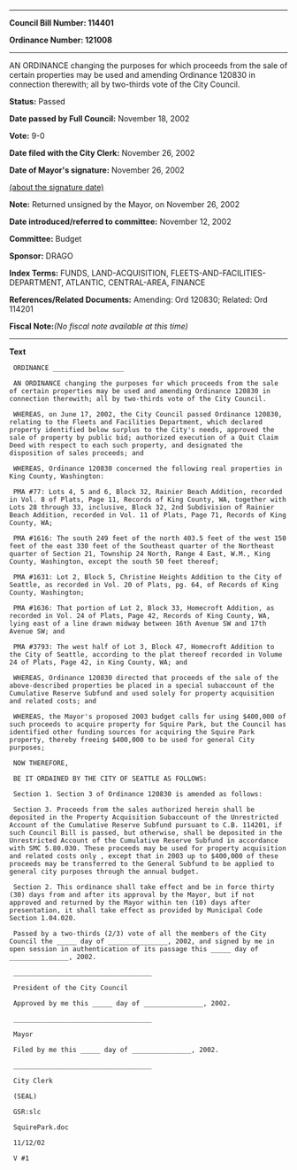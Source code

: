 

********

**Council Bill Number: 114401**
   
**Ordinance Number: 121008**
********

 AN ORDINANCE changing the purposes for which proceeds from the sale of certain properties may be used and amending Ordinance 120830 in connection therewith; all by two-thirds vote of the City Council.

**Status:** Passed
   
**Date passed by Full Council:** November 18, 2002
   
**Vote:** 9-0
   
**Date filed with the City Clerk:** November 26, 2002
   
**Date of Mayor's signature:** November 26, 2002
   
[(about the signature date)](/~public/approvaldate.htm)
   
   
**Note:** Returned unsigned by the Mayor, on November 26, 2002

   
**Date introduced/referred to committee:** November 12, 2002
   
**Committee:** Budget
   
**Sponsor:** DRAGO
   
   
**Index Terms:** FUNDS, LAND-ACQUISITION, FLEETS-AND-FACILITIES-DEPARTMENT, ATLANTIC, CENTRAL-AREA, FINANCE

**References/Related Documents:** Amending: Ord 120830; Related: Ord 114201

**Fiscal Note:**_(No fiscal note available at this time)_

********

**Text**
   
```
 ORDINANCE __________________

 AN ORDINANCE changing the purposes for which proceeds from the sale of certain properties may be used and amending Ordinance 120830 in connection therewith; all by two-thirds vote of the City Council.

 WHEREAS, on June 17, 2002, the City Council passed Ordinance 120830, relating to the Fleets and Facilities Department, which declared property identified below surplus to the City's needs, approved the sale of property by public bid; authorized execution of a Quit Claim Deed with respect to each such property, and designated the disposition of sales proceeds; and

 WHEREAS, Ordinance 120830 concerned the following real properties in King County, Washington:

 PMA #77: Lots 4, 5 and 6, Block 32, Rainier Beach Addition, recorded in Vol. 8 of Plats, Page 11, Records of King County, WA, together with Lots 28 through 33, inclusive, Block 32, 2nd Subdivision of Rainier Beach Addition, recorded in Vol. 11 of Plats, Page 71, Records of King County, WA;

 PMA #1616: The south 249 feet of the north 403.5 feet of the west 150 feet of the east 330 feet of the Southeast quarter of the Northeast quarter of Section 21, Township 24 North, Range 4 East, W.M., King County, Washington, except the south 50 feet thereof;

 PMA #1631: Lot 2, Block 5, Christine Heights Addition to the City of Seattle, as recorded in Vol. 20 of Plats, pg. 64, of Records of King County, Washington;

 PMA #1636: That portion of Lot 2, Block 33, Homecroft Addition, as recorded in Vol. 24 of Plats, Page 42, Records of King County, WA, lying east of a line drawn midway between 16th Avenue SW and 17th Avenue SW; and

 PMA #3793: The west half of Lot 3, Block 47, Homecroft Addition to the City of Seattle, according to the plat thereof recorded in Volume 24 of Plats, Page 42, in King County, WA; and

 WHEREAS, Ordinance 120830 directed that proceeds of the sale of the above-described properties be placed in a special subaccount of the Cumulative Reserve Subfund and used solely for property acquisition and related costs; and

 WHEREAS, the Mayor's proposed 2003 budget calls for using $400,000 of such proceeds to acquire property for Squire Park, but the Council has identified other funding sources for acquiring the Squire Park property, thereby freeing $400,000 to be used for general City purposes;

 NOW THEREFORE,

 BE IT ORDAINED BY THE CITY OF SEATTLE AS FOLLOWS:

 Section 1. Section 3 of Ordinance 120830 is amended as follows:

 Section 3. Proceeds from the sales authorized herein shall be deposited in the Property Acquisition Subaccount of the Unrestricted Account of the Cumulative Reserve Subfund pursuant to C.B. 114201, if such Council Bill is passed, but otherwise, shall be deposited in the Unrestricted Account of the Cumulative Reserve Subfund in accordance with SMC 5.80.030. These proceeds may be used for property acquisition and related costs only , except that in 2003 up to $400,000 of these proceeds may be transferred to the General Subfund to be applied to general city purposes through the annual budget.

 Section 2. This ordinance shall take effect and be in force thirty (30) days from and after its approval by the Mayor, but if not approved and returned by the Mayor within ten (10) days after presentation, it shall take effect as provided by Municipal Code Section 1.04.020.

 Passed by a two-thirds (2/3) vote of all the members of the City Council the _____ day of _______________, 2002, and signed by me in open session in authentication of its passage this _____ day of _______________, 2002.

 ___________________________________

 President of the City Council

 Approved by me this _____ day of _______________, 2002.

 ___________________________________

 Mayor

 Filed by me this _____ day of _______________, 2002.

 ___________________________________

 City Clerk

 (SEAL)

 GSR:slc

 SquirePark.doc

 11/12/02

 V #1

```
